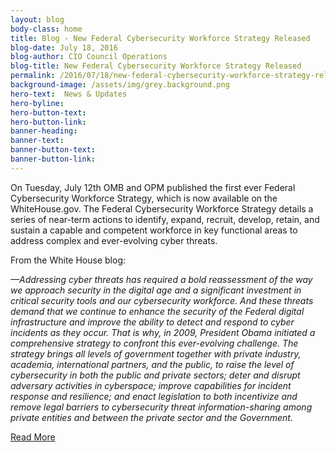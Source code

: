 ```yaml
---
layout: blog
body-class: home
title: Blog - New Federal Cybersecurity Workforce Strategy Released
blog-date: July 18, 2016
blog-author: CIO Council Operations
blog-title: New Federal Cybersecurity Workforce Strategy Released
permalink: /2016/07/18/new-federal-cybersecurity-workforce-strategy-released/
background-image: /assets/img/grey.background.png
hero-text:  News & Updates
hero-byline:
hero-button-text: 
hero-button-link: 
banner-heading: 
banner-text: 
banner-button-text: 
banner-button-link: 
---
```

On Tuesday, July 12th OMB and OPM published the first ever Federal Cybersecurity Workforce Strategy, which is now available on the WhiteHouse.gov. The Federal Cybersecurity Workforce Strategy details a series of near-term actions to identify, expand, recruit, develop, retain, and sustain a capable and competent workforce in key functional areas to address complex and ever-evolving cyber threats.

From the White House blog:

<i>—Addressing cyber threats has required a bold reassessment of the way we approach security in the digital age and a significant investment in critical security tools and our cybersecurity workforce.  And these threats demand that we continue to enhance the security of the Federal digital infrastructure and improve the ability to detect and respond to cyber incidents as they occur. That is why, in 2009, President Obama initiated a comprehensive strategy to confront this ever-evolving challenge. The strategy brings all levels of government together with private industry, academia, international partners, and the public, to raise the level of cybersecurity in both the public and private sectors; deter and disrupt adversary activities in cyberspace; improve capabilities for incident response and resilience; and enact legislation to both incentivize and remove legal barriers to cybersecurity threat information-sharing among private entities and between the private sector and the Government.</i>


<A HREF="https://www.whitehouse.gov/blog/2016/07/12/strengthening-federal-cybersecurity-workforce">Read More</A>

